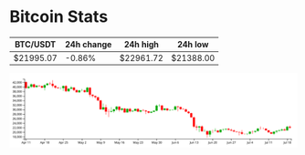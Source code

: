 # Bitcoin Stats

BTC/USDT|24h change|24h high|24h low|
|---|---|---|---|
|$21995.07|-0.86%|$22961.72|$21388.00|

<img src="./chart.svg">
